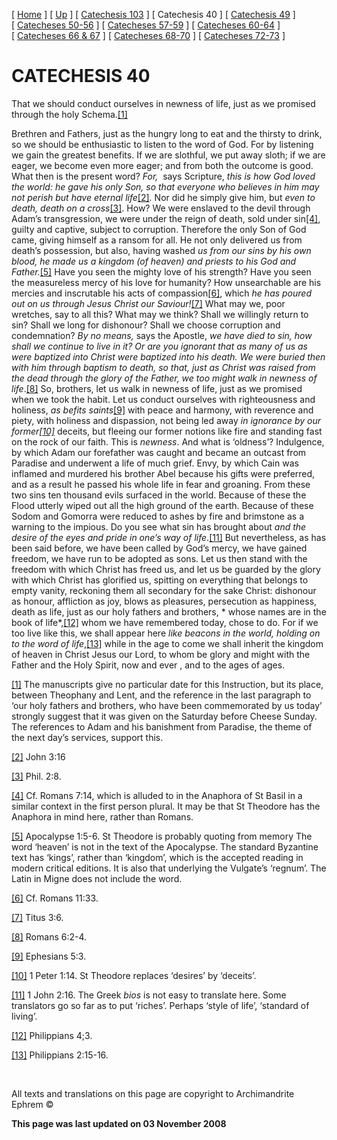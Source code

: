 \[ [Home](index.md) \] \[ [Up](lent.md) \] \[ [Catechesis 103](catechesis_103.md) \] \[ Catechesis 40 \] \[ [Catechesis 49](catechesis_49.md) \] \[ [Catecheses 50-56](ths50-56.md) \] \[ [Catecheses 57-59](ths57-59.md) \] \[ [Catecheses 60-64](ths60-64.md) \] \[ [Catecheses 66 & 67](ths66-67.md) \] \[ [Catecheses 68-70](ths68-70.md) \] \[ [Catecheses 72-73](ths72-73.md) \]

CATECHESIS 40
=============

That we should conduct ourselves in newness of life,
just as we promised through the holy Schema.<a href="#_ftn1" id="_ftnref1">[1]</a>

Brethren and Fathers, just as the hungry long to eat and the thirsty to drink, so we should be enthusiastic to listen to the word of God. For by listening we gain the greatest benefits. If we are slothful, we put away sloth; if we are eager, we become even more eager; and from both the outcome is good. What then is the present word? *<span lang="EN-US" style="mso-ansi-language:EN-US;mso-bidi-language:HE">For, </span>*<span lang="EN-US" style="mso-ansi-language:EN-US;mso-bidi-language:HE"> says Scripture, *this is how God loved the world: he gave his only Son, so that everyone who believes in him may not perish but have eternal life*<a href="#_ftn2" id="_ftnref2">[2]</a>*.* Nor did he simply give him, but *even to death, death on a cross*<a href="#_ftn3" id="_ftnref3">[3]</a></span>. How? We were enslaved to the devil through Adam’s transgression, we were under the reign of death, sold under sin<a href="#_ftn4" id="_ftnref4">[4]</a>, guilty and captive, subject to corruption. Therefore the only Son of God came, giving himself as a ransom for all. He not only delivered us from death’s possession, but also, having washed *us from our sins by his own blood, he made us a kingdom (of heaven) and priests to his God and Father.*<a href="#_ftn5" id="_ftnref5">[5]</a> Have you seen the mighty love of his strength? Have you seen the measureless mercy of his love for humanity? How unsearchable are his mercies and inscrutable his acts of compassion<a href="#_ftn6" id="_ftnref6">[6]</a>, which *he has poured out on us through Jesus Christ our Saviour!*<a href="#_ftn7" id="_ftnref7">[7]</a> What may we, poor wretches, say to all this? What may we think? Shall we willingly return to sin? Shall we long for dishonour? Shall we choose corruption and condemnation? *By no means,* says the Apostle, *we have died to sin, how shall we continue to live in it? Or are you ignorant that as many of us as were baptized into Christ were baptized into his death. We were buried then with him through baptism to death, so that, just as Christ was raised from the dead through the glory of the Father, we too might walk in newness of life*.<a href="#_ftn8" id="_ftnref8">[8]</a> So, brothers, let us walk in newness of life, just as we promised when we took the habit. Let us conduct ourselves with righteousness and holiness, *as befits saints*<a href="#_ftn9" id="_ftnref9">[9]</a> with peace and harmony, with reverence and piety, with holiness and dispassion, not being led away *in ignorance by our former<a href="#_ftn10" id="_ftnref10">[10]</a>* deceits, but fleeing our former notions like fire and standing fast on the rock of our faith. This is *newness*. And what is ‘oldness’? Indulgence, by which Adam our forefather was caught and became an outcast from Paradise and underwent a life of much grief. Envy, by which Cain was inflamed and murdered his brother Abel because his gifts were preferred, and as a result he passed his whole life in fear and groaning. From these two sins ten thousand evils surfaced in the world. Because of these the Flood utterly wiped out all the high ground of the earth. Because of these Sodom and Gomorra were reduced to ashes by fire and brimstone as a warning to the impious. Do you see what sin has brought about *and the desire of the eyes and pride in one’s way of life*.<a href="#_ftn11" id="_ftnref11">[11]</a> But nevertheless, as has been said before, we have been called by God’s mercy, we have gained freedom, we have run to be adopted as sons. Let us then stand with the freedom with which Christ has freed us, and let us be guarded by the glory with which Christ has glorified us, spitting on everything that belongs to empty vanity, reckoning them all secondary for the sake Christ: dishonour as honour, affliction as joy, blows as pleasures, persecution as happiness, death as life, just as our holy fathers and brothers, * whose names are in the book of life*,<a href="#_ftn12" id="_ftnref12">[12]</a> whom we have remembered today, chose to do. For if we too live like this, we shall appear here *like beacons in the world, holding on to the word of life*,<a href="#_ftn13" id="_ftnref13">[13]</a> while in the age to come we shall inherit the kingdom of heaven in Christ Jesus our Lord, to whom be glory and might with the Father and the Holy Spirit, now and ever , and to the ages of ages.

<a href="#_ftnref1" id="_ftn1">[1]</a> The manuscripts give no particular date for this Instruction, but its place, between Theophany and Lent, and the reference in the last paragraph to ‘our holy fathers and brothers, who have been commemorated by us today’ strongly suggest that it was given on the Saturday before Cheese Sunday. The references to Adam and his banishment from Paradise, the theme of the next day’s services, support this.

<a href="#_ftnref2" id="_ftn2">[2]</a> John 3:16

<a href="#_ftnref3" id="_ftn3">[3]</a> Phil. 2:8.

<a href="#_ftnref4" id="_ftn4">[4]</a> Cf. Romans 7:14, which is alluded to in the Anaphora of St Basil in a similar context in the first person plural. It may be that St Theodore has the Anaphora in mind here, rather than Romans.

<a href="#_ftnref5" id="_ftn5">[5]</a> Apocalypse 1:5-6. St Theodore is probably quoting from memory The word ‘heaven’ is not in the text of the Apocalypse. The standard Byzantine text has ‘kings’, rather than ‘kingdom’, which is the accepted reading in modern critical editions. It is also that underlying the Vulgate’s ‘regnum’. The Latin in Migne does not include the word.

<a href="#_ftnref6" id="_ftn6">[6]</a> Cf. Romans 11:33.

<a href="#_ftnref7" id="_ftn7">[7]</a> Titus 3:6.

<a href="#_ftnref8" id="_ftn8">[8]</a> Romans 6:2-4.

<a href="#_ftnref9" id="_ftn9">[9]</a> Ephesians 5:3.

<a href="#_ftnref10" id="_ftn10">[10]</a> 1 Peter 1:14. St Theodore replaces ‘desires’ by ‘deceits’.

<a href="#_ftnref11" id="_ftn11">[11]</a> 1 John 2:16. The Greek *bios* is not easy to translate here. Some translators go so far as to put ‘riches’. Perhaps ‘style of life’, ‘standard of living’.

<a href="#_ftnref12" id="_ftn12">[12]</a> Philippians 4;3.

<a href="#_ftnref13" id="_ftn13">[13]</a> Philippians 2:15-16.

 

All texts and translations on this page are copyright to
Archimandrite Ephrem ©

**This page was last updated on 03 November 2008**
